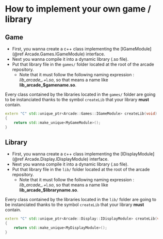 # How to implement your own game / library

## Game

- First, you wanna create a c++ class implementing the [IGameModule](@ref Arcade.Games.IGameModule) interface.
- Next you wanna compile it into a dynamic library (.so file).
- Put that library file in the `games/` folder located at the root of the arcade repository.
  - Note that it must follow the following naming expression : *lib_arcade_.+\\.so*, so that means a name like **lib_arcade_$gamename.so**.

Every class contained by the libraries located in the `games/` folder are going to be instanciated thanks to the symbol `createLib` that your library **must** contain.  
  
```cpp
extern "C" std::unique_ptr<Arcade::Games::IGameModule> createLib(void)
{
    return std::make_unique<MyGameModule>();
}
```

## Library

- First, you wanna create a c++ class implementing the [IDisplayModule](@ref Arcade.Display.IDisplayModule) interface.
- Next you wanna compile it into a dynamic library (.so file).
- Put that library file in the `lib/` folder located at the root of the arcade repository.
  - Note that it must follow the following naming expression : *lib_arcade_.+\\.so*, so that means a name like **lib_arcade_$libraryname.so**.

Every class contained by the libraries located in the `lib/` folder are going to be instanciated thanks to the symbol `createLib` that your library **must** contain.  
  
```cpp
extern "C" std::unique_ptr<Arcade::Display::IDisplayModule> createLib(void)
{
    return std::make_unique<MyDisplayModule>();
}
```
